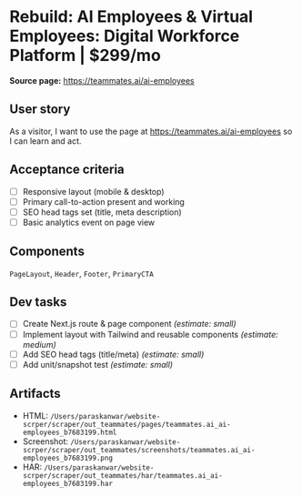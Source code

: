 # Rebuild: AI Employees & Virtual Employees: Digital Workforce Platform | $299/mo

**Source page:** https://teammates.ai/ai-employees

## User story
As a visitor, I want to use the page at https://teammates.ai/ai-employees so I can learn and act.

## Acceptance criteria
- [ ] Responsive layout (mobile & desktop)
- [ ] Primary call-to-action present and working
- [ ] SEO head tags set (title, meta description)
- [ ] Basic analytics event on page view

## Components
`PageLayout`, `Header`, `Footer`, `PrimaryCTA`

## Dev tasks
- [ ] Create Next.js route & page component _(estimate: small)_
- [ ] Implement layout with Tailwind and reusable components _(estimate: medium)_
- [ ] Add SEO head tags (title/meta) _(estimate: small)_
- [ ] Add unit/snapshot test _(estimate: small)_

## Artifacts
- HTML: `/Users/paraskanwar/website-scrper/scraper/out_teammates/pages/teammates.ai_ai-employees_b7683199.html`
- Screenshot: `/Users/paraskanwar/website-scrper/scraper/out_teammates/screenshots/teammates.ai_ai-employees_b7683199.png`
- HAR: `/Users/paraskanwar/website-scrper/scraper/out_teammates/har/teammates.ai_ai-employees_b7683199.har`
